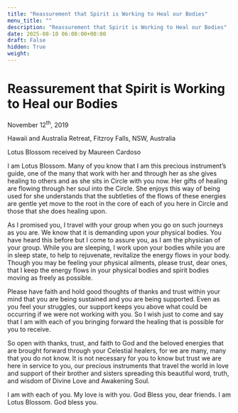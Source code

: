 ```yaml
---
title: "Reassurement that Spirit is Working to Heal our Bodies"
menu_title: ""
description: "Reassurement that Spirit is Working to Heal our Bodies"
date: 2025-08-10 06:00:00+00:00
draft: False
hidden: True
weight:
---
```

# Reassurement that Spirit is Working to Heal our Bodies

November 12<sup>th</sup>, 2019

Hawaii and Australia Retreat, Fitzroy Falls, NSW, Australia

Lotus Blossom received by Maureen Cardoso

I am Lotus Blossom. Many of you know that I am this precious instrument’s guide, one of the many that work with her and through her as she gives healing to others and as she sits in Circle with you now. Her gifts of healing are flowing through her soul into the Circle. She enjoys this way of being used for she understands that the subtleties of the flows of these energies are gentle yet move to the root in the core of each of you here in Circle and those that she does healing upon.

As I promised you, I travel with your group when you go on such journeys as you are. We know that it is demanding upon your physical bodies. You have heard this before but I come to assure you, as I am the physician of your group.  While you are sleeping, I work upon your bodies while you are in sleep state, to help to rejuvenate, revitalize the energy flows in your body. Though you may be feeling your physical ailments, please trust, dear ones, that I keep the energy flows in your physical bodies and spirit bodies moving as freely as possible.

Please have faith and hold good thoughts of thanks and trust within your mind that you are being sustained and you are being supported. Even as you feel your struggles, our support keeps you above what could be occurring if we were not working with you. So I wish just to come and say that I am with each of you bringing forward the healing that is possible for you to receive.

So open with thanks, trust, and faith to God and the beloved energies that are brought forward through your Celestial healers, for we are many, many that you do not know. It is not necessary for you to know but trust we are here in service to you, our precious instruments that travel the world in love and support of their brother and sisters spreading this beautiful word, truth, and wisdom of Divine Love and Awakening Soul.

I am with each of you. My love is with you. God Bless you, dear friends. I am Lotus Blossom. God bless you.
